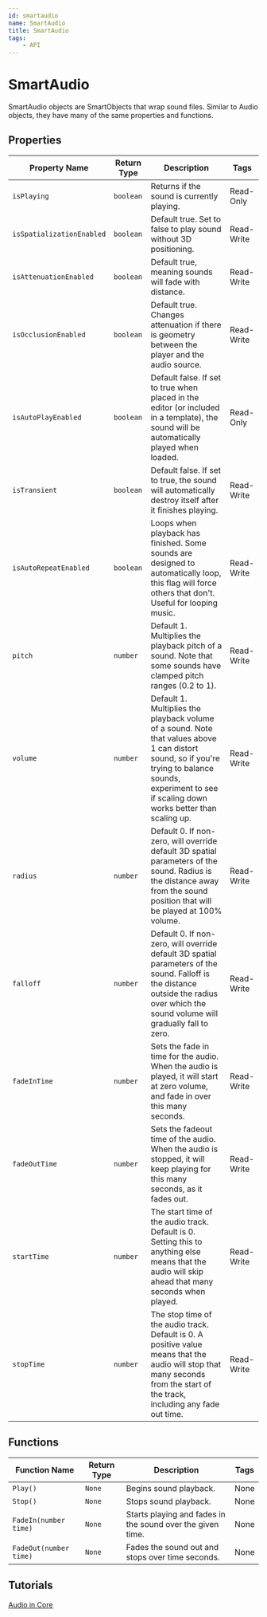 ```yaml
---
id: smartaudio
name: SmartAudio
title: SmartAudio
tags:
    - API
---
```


# SmartAudio

SmartAudio objects are SmartObjects that wrap sound files. Similar to Audio objects, they have many of the same properties and functions.

## Properties

| Property Name | Return Type | Description | Tags |
| -------- | ----------- | ----------- | ---- |
| `isPlaying` | `boolean` | Returns if the sound is currently playing. | Read-Only |
| `isSpatializationEnabled` | `boolean` | Default true. Set to false to play sound without 3D positioning. | Read-Write |
| `isAttenuationEnabled` | `boolean` | Default true, meaning sounds will fade with distance. | Read-Write |
| `isOcclusionEnabled` | `boolean` | Default true. Changes attenuation if there is geometry between the player and the audio source. | Read-Write |
| `isAutoPlayEnabled` | `boolean` | Default false. If set to true when placed in the editor (or included in a template), the sound will be automatically played when loaded. | Read-Only |
| `isTransient` | `boolean` | Default false. If set to true, the sound will automatically destroy itself after it finishes playing. | Read-Write |
| `isAutoRepeatEnabled` | `boolean` | Loops when playback has finished. Some sounds are designed to automatically loop, this flag will force others that don't. Useful for looping music. | Read-Write |
| `pitch` | `number` | Default 1. Multiplies the playback pitch of a sound. Note that some sounds have clamped pitch ranges (0.2 to 1). | Read-Write |
| `volume` | `number` | Default 1. Multiplies the playback volume of a sound. Note that values above 1 can distort sound, so if you're trying to balance sounds, experiment to see if scaling down works better than scaling up. | Read-Write |
| `radius` | `number` | Default 0. If non-zero, will override default 3D spatial parameters of the sound. Radius is the distance away from the sound position that will be played at 100% volume. | Read-Write |
| `falloff` | `number` | Default 0. If non-zero, will override default 3D spatial parameters of the sound. Falloff is the distance outside the radius over which the sound volume will gradually fall to zero. | Read-Write |
| `fadeInTime` | `number` | Sets the fade in time for the audio. When the audio is played, it will start at zero volume, and fade in over this many seconds. | Read-Write |
| `fadeOutTime` | `number` | Sets the fadeout time of the audio. When the audio is stopped, it will keep playing for this many seconds, as it fades out. | Read-Write |
| `startTime` | `number` | The start time of the audio track. Default is 0. Setting this to anything else means that the audio will skip ahead that many seconds when played. | Read-Write |
| `stopTime` | `number` | The stop time of the audio track. Default is 0. A positive value means that the audio will stop that many seconds from the start of the track, including any fade out time. | Read-Write |

## Functions

| Function Name | Return Type | Description | Tags |
| -------- | ----------- | ----------- | ---- |
| `Play()` | `None` | Begins sound playback. | None |
| `Stop()` | `None` | Stops sound playback. | None |
| `FadeIn(number time)` | `None` | Starts playing and fades in the sound over the given time. | None |
| `FadeOut(number time)` | `None` | Fades the sound out and stops over time seconds. | None |

## Tutorials

[Audio in Core](../references/audio.md)
